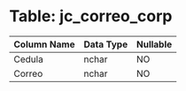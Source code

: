 # Table: jc_correo_corp

| Column Name | Data Type | Nullable |
|-------------|-----------|----------|
| Cedula | nchar | NO |
| Correo | nchar | NO |
